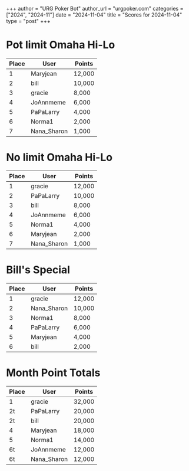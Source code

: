 +++
author = "URG Poker Bot"
author_url = "urgpoker.com"
categories = ["2024", "2024-11"]
date = "2024-11-04"
title = "Scores for 2024-11-04"
type = "post"
+++
# Pot limit Omaha Hi-Lo

| Place | User | Points |
|-------|------|--------|
| 1 | Maryjean | 12,000 |
| 2 | bill | 10,000 |
| 3 | gracie | 8,000 |
| 4 | JoAnnmeme | 6,000 |
| 5 | PaPaLarry | 4,000 |
| 6 | Norma1 | 2,000 |
| 7 | Nana_Sharon | 1,000 |

# No limit Omaha Hi-Lo

| Place | User | Points |
|-------|------|--------|
| 1 | gracie | 12,000 |
| 2 | PaPaLarry | 10,000 |
| 3 | bill | 8,000 |
| 4 | JoAnnmeme | 6,000 |
| 5 | Norma1 | 4,000 |
| 6 | Maryjean | 2,000 |
| 7 | Nana_Sharon | 1,000 |

# Bill's Special

| Place | User | Points |
|-------|------|--------|
| 1 | gracie | 12,000 |
| 2 | Nana_Sharon | 10,000 |
| 3 | Norma1 | 8,000 |
| 4 | PaPaLarry | 6,000 |
| 5 | Maryjean | 4,000 |
| 6 | bill | 2,000 |

# Month Point Totals

| Place | User | Points |
|-------|------|--------|
| 1 | gracie | 32,000 |
| 2t | PaPaLarry | 20,000 |
| 2t | bill | 20,000 |
| 4 | Maryjean | 18,000 |
| 5 | Norma1 | 14,000 |
| 6t | JoAnnmeme | 12,000 |
| 6t | Nana_Sharon | 12,000 |
